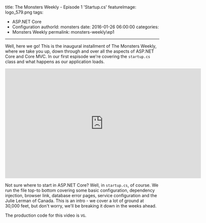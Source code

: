 title: The Monsters Weekly - Episode 1 'Startup.cs' 
featureImage: logo_579.png
tags: 
 - ASP.NET Core
 - Configuration
authorId: monsters
date: 2016-01-26 06:00:00
categories:
  - Monsters Weekly
permalink: monsters-weekly\ep1
---

Well, here we go! This is the inaugural installment of The Monsters Weekly, where we take you up, down through and over all the aspects of ASP.NET Core and Core MVC. In our first espisode we're covering the `startup.cs` class and what happens as our application loads.

<!-- more -->

<iframe src="https://channel9.msdn.com/Series/aspnetmonsters/Episode-1-Startupcs/player" width="640" height="360" allowFullScreen frameBorder="0"></iframe>

Not sure where to start in ASP.NET Core? Well, in `startup.cs`, of course. We run the file top-to bottom covering some basic configuration, dependency injection, browser link, database error pages, service configuration and the Julie Lerman of Canada.  This is an intro - we cover a lot of ground at 30,000 feet, but don't worry, we'll be breaking it down in the weeks ahead. 

The production code for this video is `VG`. 

